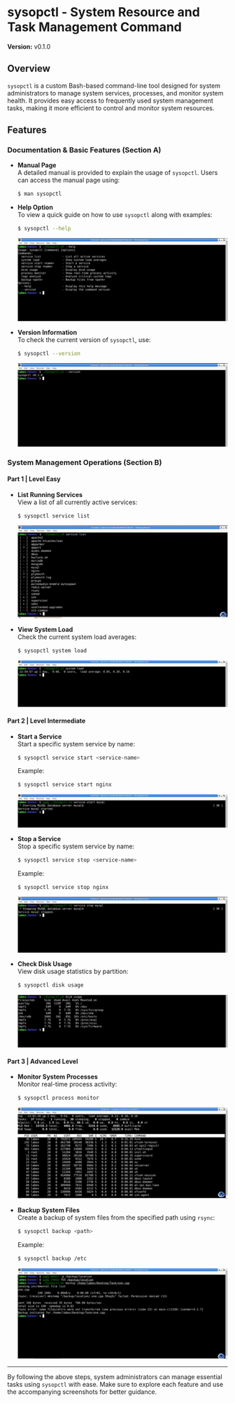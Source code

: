 
# sysopctl - System Resource and Task Management Command

**Version:** v0.1.0

## Overview

`sysopctl` is a custom Bash-based command-line tool designed for system administrators to manage system services, processes, and monitor system health. It provides easy access to frequently used system management tasks, making it more efficient to control and monitor system resources.

## Features

### Documentation & Basic Features (Section A)

- **Manual Page**  
  A detailed manual is provided to explain the usage of `sysopctl`. Users can access the manual page using:

  ```bash
  $ man sysopctl
  ```

- **Help Option**  
  To view a quick guide on how to use `sysopctl` along with examples:

  ```bash
  $ sysopctl --help
  ```

  ![Help Option Screenshot](assets/help.jpg)

- **Version Information**  
  To check the current version of `sysopctl`, use:

  ```bash
  $ sysopctl --version
  ```

  ![Version Information Screenshot](assets/version.jpg)

### System Management Operations (Section B)

#### Part 1 | Level Easy

- **List Running Services**  
  View a list of all currently active services:

  ```bash
  $ sysopctl service list
  ```

  ![Service List Screenshot](assets/service_list.jpg)

- **View System Load**  
  Check the current system load averages:

  ```bash
  $ sysopctl system load
  ```

  ![System Load Screenshot](assets/system_load.jpg)

#### Part 2 | Level Intermediate

- **Start a Service**  
  Start a specific system service by name:

  ```bash
  $ sysopctl service start <service-name>
  ```

  Example:

  ```bash
  $ sysopctl service start nginx
  ```

  ![Start Service Screenshot](assets/service_start.jpg)

- **Stop a Service**  
  Stop a specific system service by name:

  ```bash
  $ sysopctl service stop <service-name>
  ```

  Example:

  ```bash
  $ sysopctl service stop nginx
  ```

  ![Stop Service Screenshot](assets/service_stop.jpg)

- **Check Disk Usage**  
  View disk usage statistics by partition:

  ```bash
  $ sysopctl disk usage
  ```

  ![Disk Usage Screenshot](assets/disk_usage.jpg)

#### Part 3 | Advanced Level

- **Monitor System Processes**  
  Monitor real-time process activity:

  ```bash
  $ sysopctl process monitor
  ```

  ![Process Monitor Screenshot](assets/process_monitor.jpg)

- **Backup System Files**  
  Create a backup of system files from the specified path using `rsync`:

  ```bash
  $ sysopctl backup <path>
  ```

  Example:

  ```bash
  $ sysopctl backup /etc
  ```

  ![Backup Screenshot](assets/backup.jpg)

---

By following the above steps, system administrators can manage essential tasks using `sysopctl` with ease. Make sure to explore each feature and use the accompanying screenshots for better guidance.